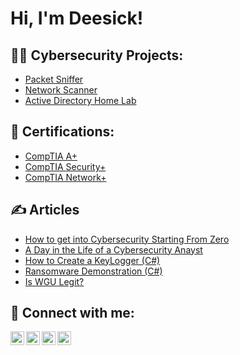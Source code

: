 <h1>Hi, I'm Deesick! 

<h2>👨‍💻 Cybersecurity Projects:</h2>

  - [Packet Sniffer](https://github.com/joshmadakor1/Package-Delivery-Pathfinding-Algorithm)
  - [Network Scanner](https://github.com/joshmadakor1/Package-Delivery-Pathfinding-Algorithm)
  - [Active Directory Home Lab](https://github.com/Deesick/Active-Directory-Home-Lab)
  
  

<h2>📃 Certifications:</h2>

- [CompTIA A+](https://www.credly.com/badges/0c21181c-d67b-4680-87e0-e3dd78f51734/linked_in_profile)
- [CompTIA Security+](https://www.credly.com/badges/252b91bb-c4d1-4409-9022-0c47596a3c68/linked_in_profile)
- [CompTIA Network+](https://www.credly.com/badges/fe092189-bd96-4586-aa0d-07c09b653162/linked_in_profile)


<h2>✍ Articles</h2>

- [How to get into Cybersecurity Starting From Zero](https://www.youtube.com/watch?v=a83ASGn_V_s)
- [A Day in the Life of a Cybersecurity Anayst](https://www.youtube.com/watch?v=uHy3oM7NnoU)
- [How to Create a KeyLogger (C#)](https://www.youtube.com/watch?v=N-L9hklSlNk)
- [Ransomware Demonstration (C#)](https://www.youtube.com/watch?v=OfvdQeh79s0)
- [Is WGU Legit?](https://www.youtube.com/watch?v=E2MwRWxDBkA)

<h2> 🤳 Connect with me:</h2>

[<img align="left" alt="Deesick | YouTube" width="22px" src="https://cdn.jsdelivr.net/npm/simple-icons@v3/icons/youtube.svg" />][youtube]
[<img align="left" alt="Deesick | Twitter" width="22px" src="https://cdn.jsdelivr.net/npm/simple-icons@v3/icons/twitter.svg" />][twitter]
[<img align="left" alt="Deesick | LinkedIn" width="22px" src="https://cdn.jsdelivr.net/npm/simple-icons@v3/icons/linkedin.svg" />][linkedin]
[<img align="left" alt="Deesick | Instagram" width="22px" src="https://cdn.jsdelivr.net/npm/simple-icons@v3/icons/instagram.svg" />][instagram]

[twitter]: https://twitter.com/deesick_
[youtube]: https://www.youtube.com/@deesick_
[instagram]: https://www.instagram.com/deesick_/
[linkedin]: https://www.linkedin.com/in/deesick/

<!--
**Deesick/Deesick** is a ✨ _special_ ✨ repository because its `README.md` (this file) appears on your GitHub profile.

Here are some ideas to get you started:

- 🔭 I’m currently working on ...
- 🌱 I’m currently learning ...
- 👯 I’m looking to collaborate on ...
- 🤔 I’m looking for help with ...
- 💬 Ask me about ...
- 📫 How to reach me: ...
- 😄 Pronouns: ...
- ⚡ Fun fact: ...
-->
